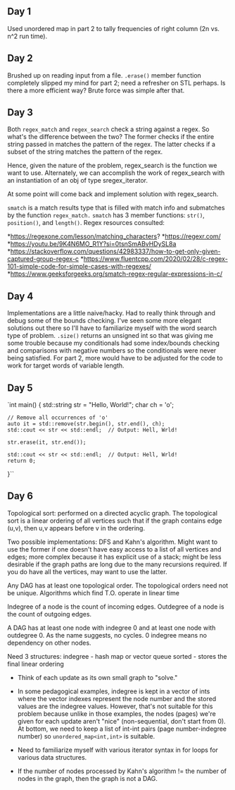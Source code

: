## Day 1
Used unordered map in part 2 to tally frequencies of right column (2n vs. n^2 run time).

## Day 2
Brushed up on reading input from a file. `.erase()` member function completely slipped my mind for part 2; need a refresher on STL perhaps. Is there a more efficient way? Brute force was simple after that.

## Day 3
Both `regex_match` and `regex_search` check a string against a regex. So what's the difference between the two? The former checks if the entire string passed in matches the pattern of the regex. The latter checks if a subset of the string matches the pattern of the regex.

Hence, given the nature of the problem, regex_search is the function we want to use. Alternately, we can accomplish the work of regex_search with an instantiation of an obj of type sregex_iterator.

At some point will come back and implement solution with regex_search.

`smatch` is a match results type that is filled with match info and submatches by the function `regex_match.` `smatch` has 3 member functions: `str()`, `position()`, and `length()`. Regex resources consulted: 

*https://regexone.com/lesson/matching_characters?
*https://regexr.com/
*https://youtu.be/9K4N6MO_R1Y?si=0tsnSmABvHDySL8a
*https://stackoverflow.com/questions/42983337/how-to-get-only-given-captured-group-regex-c
*https://www.fluentcpp.com/2020/02/28/c-regex-101-simple-code-for-simple-cases-with-regexes/
*https://www.geeksforgeeks.org/smatch-regex-regular-expressions-in-c/

## Day 4
Implementations are a little naive/hacky. Had to really think through and debug some of the bounds checking. I've seen some more elegant solutions out there so I'll have to familiarize myself with the word search type of problem. `.size()` returns an unsigned int so that was giving me some trouble because my conditionals had some index/bounds checking and comparisons with negative numbers so the conditionals were never being satisfied. For part 2, more would have to be adjusted for the code to work for target words of variable length.


## Day 5

`int main() {
    std::string str = "Hello, World!";
    char ch = 'o';

    // Remove all occurrences of 'o'
    auto it = std::remove(str.begin(), str.end(), ch);
    std::cout << str << std::endl;  // Output: Hell, Wrld!
    
    str.erase(it, str.end());

    std::cout << str << std::endl;  // Output: Hell, Wrld!
    return 0;
}``

## Day 6
Topological sort: performed on a directed acyclic graph. The topological sort is a linear ordering of all vertices such that if the graph contains edge (u,v), then u,v appears before v in the ordering. 

Two possible implementations: DFS and Kahn's algorithm. Might want to use the former if one doesn't have easy access to a list of all vertices and edges; more complex because it has explicit use of a stack; might be less desirable if the graph paths are long due to the many recursions required. If you do have all the vertices, may want to use the latter.

Any DAG has at least one topological order. The topological orders need not be unique. Algorithms which find T.O. operate in linear time

Indegree of a node is the count of incoming edges. Outdegree of a node is the count of outgoing edges.

A DAG has at least one node with indegree 0 and at least one node with outdegree 0. As the name suggests, no cycles. 0 indegree means no dependency on other nodes.



Need 3 structures: 
    indegree - hash map or vector
    queue
    sorted - stores the final linear ordering

* Think of each update as its own small graph to "solve."

* In some pedagogical examples, indegree is kept in a vector of ints where the vector indexes represent the node number and the stored values are the indegree values. However, that's not suitable for this problem because unlike in those examples, the nodes (pages) we're given for each update aren't "nice" (non-sequential, don't start from 0). At bottom, we need to keep a list of int-int pairs (page number-indegree number) so `unordered_map<int,int>` is suitable.

* Need to familiarize myself with various iterator syntax in for loops for various data structures.

* If the number of nodes processed by Kahn's algorithm != the number of nodes in the graph, then the graph is not a DAG.